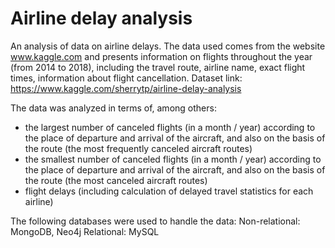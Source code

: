 # Airline delay analysis
An analysis of data on airline delays. The data used comes from the website www.kaggle.com and presents information on flights throughout the year (from 2014 to 2018), including the travel route, airline name, exact flight times, information about flight cancellation.
Dataset link: https://www.kaggle.com/sherrytp/airline-delay-analysis

The data was analyzed in terms of, among others:
- the largest number of canceled flights (in a month / year) according to the place of departure and arrival of the aircraft, and also on the basis of the route (the most frequently canceled aircraft routes)
- the smallest number of canceled flights (in a month / year) according to the place of departure and arrival of the aircraft, and also on the basis of the route (the most canceled aircraft routes)
- flight delays (including calculation of delayed travel statistics for each airline)

The following databases were used to handle the data:
Non-relational: MongoDB, Neo4j
Relational: MySQL
